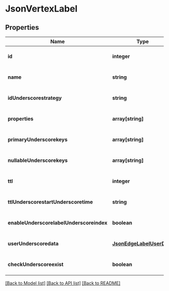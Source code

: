 # JsonVertexLabel

## Properties
Name | Type | Description | Notes
------------ | ------------- | ------------- | -------------
**id** | **integer** |  | [optional] [default to null]
**name** | **string** |  | [optional] [default to null]
**idUnderscorestrategy** | **string** |  | [optional] [default to null]
**properties** | **array[string]** |  | [optional] [default to null]
**primaryUnderscorekeys** | **array[string]** |  | [optional] [default to null]
**nullableUnderscorekeys** | **array[string]** |  | [optional] [default to null]
**ttl** | **integer** |  | [optional] [default to null]
**ttlUnderscorestartUnderscoretime** | **string** |  | [optional] [default to null]
**enableUnderscorelabelUnderscoreindex** | **boolean** |  | [optional] [default to null]
**userUnderscoredata** | [**JsonEdgeLabelUserData**](JsonEdgeLabelUserData.md) |  | [optional] [default to null]
**checkUnderscoreexist** | **boolean** |  | [optional] [default to null]

[[Back to Model list]](../README.md#documentation-for-models) [[Back to API list]](../README.md#documentation-for-api-endpoints) [[Back to README]](../README.md)


